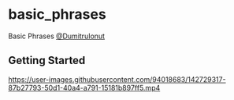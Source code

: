 # basic_phrases

Basic Phrases
[@DumitruIonut](https://github.com/DumitruIonut)

## Getting Started




https://user-images.githubusercontent.com/94018683/142729317-87b27793-50d1-40a4-a791-15181b897ff5.mp4


